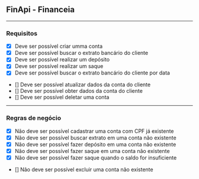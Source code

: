 ## FinApi - Financeia

---

### Requisitos

-   [x] Deve ser possível criar umma conta
-   [x] Deve ser possível buscar o extrato bancário do cliente
-   [x] Deve ser possível realizar um depósito
-   [x] Deve ser possível realizar um saque
-   [x] Deve ser possível buscar o extrato bancário do cliente por data
-   [] Deve ser possível atualizar dados da conta do cliente
-   [] Deve ser possível obter dados da conta do cliente
-   [] Deve ser possível deletar uma conta

---

### Regras de negócio

-   [x] Não deve ser possível cadastrar uma conta com CPF já existente
-   [x] Não deve ser possível buscar extrato em uma conta não existente
-   [x] Não deve ser possível fazer depósito em uma conta não existente
-   [x] Não deve ser possível fazer saque em uma conta não existente
-   [x] Não deve ser possível fazer saque quando o saldo for insuficiente
-   [] Não deve ser possível excluir uma conta não existente
